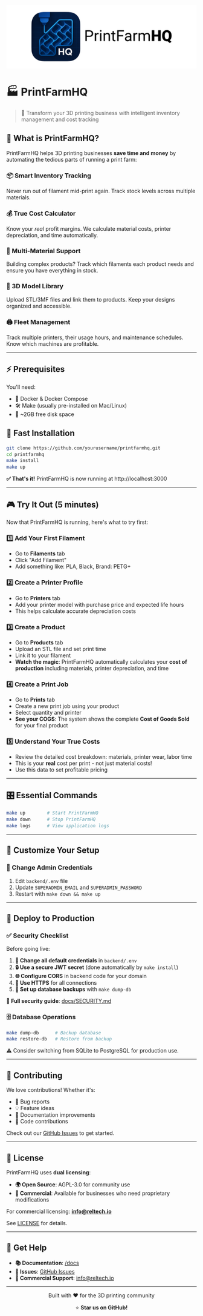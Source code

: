 ![PrintFarmHQ Banner](assets/banner-readme.png)

# 🏭 PrintFarmHQ

> 🚀 Transform your 3D printing business with intelligent inventory management and cost tracking

## 🎯 What is PrintFarmHQ?

PrintFarmHQ helps 3D printing businesses **save time and money** by automating the tedious parts of running a print farm:

### 📦 Smart Inventory Tracking
Never run out of filament mid-print again. Track stock levels across multiple materials.

### 💰 True Cost Calculator
Know your *real* profit margins. We calculate material costs, printer depreciation, and time automatically.

### 🎨 Multi-Material Support
Building complex products? Track which filaments each product needs and ensure you have everything in stock.

### 📁 3D Model Library
Upload STL/3MF files and link them to products. Keep your designs organized and accessible.

### 🖨️ Fleet Management
Track multiple printers, their usage hours, and maintenance schedules. Know which machines are profitable.

---

## ⚡ Prerequisites

You'll need:
- 🐳 Docker & Docker Compose
- 🛠️ Make (usually pre-installed on Mac/Linux)  
- 💾 ~2GB free disk space

## 🚀 Fast Installation

```bash
git clone https://github.com/yourusername/printfarmhq.git
cd printfarmhq
make install
make up
```

**✅ That's it!** PrintFarmHQ is now running at http://localhost:3000

---

## 🎮 Try It Out (5 minutes)

Now that PrintFarmHQ is running, here's what to try first:

### 1️⃣ Add Your First Filament
- Go to **Filaments** tab
- Click "Add Filament" 
- Add something like: PLA, Black, Brand: PETG+

### 2️⃣ Create a Printer Profile
- Go to **Printers** tab
- Add your printer model with purchase price and expected life hours
- This helps calculate accurate depreciation costs

### 3️⃣ Create a Product
- Go to **Products** tab  
- Upload an STL file and set print time
- Link it to your filament 
- **Watch the magic**: PrintFarmHQ automatically calculates your **cost of production** including materials, printer depreciation, and time

### 4️⃣ Create a Print Job
- Go to **Prints** tab
- Create a new print job using your product
- Select quantity and printer
- **See your COGS**: The system shows the complete **Cost of Goods Sold** for your final product

### 5️⃣ Understand Your True Costs
- Review the detailed cost breakdown: materials, printer wear, labor time
- This is your **real** cost per print - not just material costs!
- Use this data to set profitable pricing

---

## 🎛️ Essential Commands

```bash
make up        # Start PrintFarmHQ
make down      # Stop PrintFarmHQ
make logs      # View application logs
```

---

## 🔧 Customize Your Setup

### 🔐 Change Admin Credentials
1. Edit `backend/.env` file
2. Update `SUPERADMIN_EMAIL` and `SUPERADMIN_PASSWORD`
3. Restart with `make down && make up`

---

## 🚢 Deploy to Production

### ✅ Security Checklist

Before going live:

1. **🔑 Change all default credentials** in `backend/.env`
2. **🔒 Use a secure JWT secret** (done automatically by `make install`)
3. **🌐 Configure CORS** in backend code for your domain
4. **🔐 Use HTTPS** for all connections
5. **💾 Set up database backups** with `make dump-db`

**📖 Full security guide**: [docs/SECURITY.md](docs/SECURITY.md)

### 🗄️ Database Operations

```bash
make dump-db      # Backup database
make restore-db   # Restore from backup
```

⚠️ Consider switching from SQLite to PostgreSQL for production use.

---

## 🤝 Contributing

We love contributions! Whether it's:
- 🐛 Bug reports
- 💡 Feature ideas
- 📝 Documentation improvements
- 🔧 Code contributions

Check out our [GitHub Issues](https://github.com/yourusername/printfarmhq/issues) to get started.

---

## 📄 License

PrintFarmHQ uses **dual licensing**:

- **🌍 Open Source**: AGPL-3.0 for community use
- **🏢 Commercial**: Available for businesses who need proprietary modifications

For commercial licensing: **info@reltech.io**

See [LICENSE](LICENSE) for details.

---

## 💬 Get Help

- **📚 Documentation**: [/docs](docs/)
- **🐛 Issues**: [GitHub Issues](https://github.com/yourusername/printfarmhq/issues)
- **💼 Commercial Support**: info@reltech.io

---

<div align="center">
  
  Built with ❤️ for the 3D printing community
  
  ⭐ **Star us on GitHub!**
  
</div>
